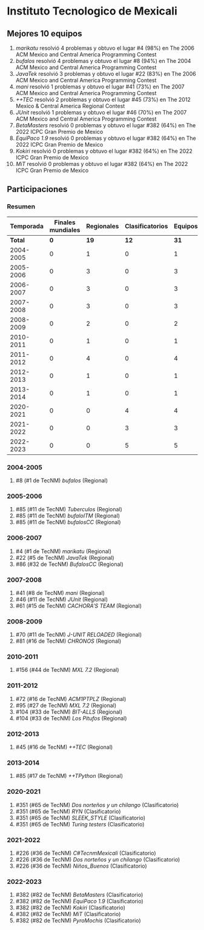 ---
---

# Instituto Tecnologico de Mexicali

## Mejores 10 equipos

1. _marikatu_ resolvió 4 problemas y obtuvo el lugar #4 (98%) en The 2006 ACM Mexico and Central America Programming Contest
1. _bufalos_ resolvió 4 problemas y obtuvo el lugar #8 (94%) en The 2004 ACM Mexico and Central America Programming Contest
1. _JavaTek_ resolvió 3 problemas y obtuvo el lugar #22 (83%) en The 2006 ACM Mexico and Central America Programming Contest
1. _mani_ resolvió 1 problemas y obtuvo el lugar #41 (73%) en The 2007 ACM Mexico and Central America Programming Contest
1. _++TEC_ resolvió 2 problemas y obtuvo el lugar #45 (73%) en The 2012 Mexico & Central America Regional Contest
1. _JUnit_ resolvió 1 problemas y obtuvo el lugar #46 (70%) en The 2007 ACM Mexico and Central America Programming Contest
1. _BetaMasters_ resolvió 0 problemas y obtuvo el lugar #382 (64%) en The 2022 ICPC Gran Premio de Mexico
1. _EquiPaco 1.9_ resolvió 0 problemas y obtuvo el lugar #382 (64%) en The 2022 ICPC Gran Premio de Mexico
1. _Kokiri_ resolvió 0 problemas y obtuvo el lugar #382 (64%) en The 2022 ICPC Gran Premio de Mexico
1. _MiT_ resolvió 0 problemas y obtuvo el lugar #382 (64%) en The 2022 ICPC Gran Premio de Mexico

## Participaciones

### Resumen

| Temporada | Finales mundiales | Regionales | Clasificatorios | Equipos |
| --- | --- | --- | --- | --- |
| **Total** | **0** | **19** | **12** | **31** |
| 2004-2005 | 0 | 1 | 0 | 1 |
| 2005-2006 | 0 | 3 | 0 | 3 |
| 2006-2007 | 0 | 3 | 0 | 3 |
| 2007-2008 | 0 | 3 | 0 | 3 |
| 2008-2009 | 0 | 2 | 0 | 2 |
| 2010-2011 | 0 | 1 | 0 | 1 |
| 2011-2012 | 0 | 4 | 0 | 4 |
| 2012-2013 | 0 | 1 | 0 | 1 |
| 2013-2014 | 0 | 1 | 0 | 1 |
| 2020-2021 | 0 | 0 | 4 | 4 |
| 2021-2022 | 0 | 0 | 3 | 3 |
| 2022-2023 | 0 | 0 | 5 | 5 |

### 2004-2005

1. #8 (#1 de TecNM) _bufalos_ (Regional)

### 2005-2006

1. #85 (#11 de TecNM) _Tuberculos_ (Regional)
1. #85 (#11 de TecNM) _bufaloITM_ (Regional)
1. #85 (#11 de TecNM) _bufalosCC_ (Regional)

### 2006-2007

1. #4 (#1 de TecNM) _marikatu_ (Regional)
1. #22 (#5 de TecNM) _JavaTek_ (Regional)
1. #86 (#32 de TecNM) _BufalosCC_ (Regional)

### 2007-2008

1. #41 (#8 de TecNM) _mani_ (Regional)
1. #46 (#11 de TecNM) _JUnit_ (Regional)
1. #61 (#15 de TecNM) _CACHORA'S TEAM_ (Regional)

### 2008-2009

1. #70 (#11 de TecNM) _J-UNIT RELOADED_ (Regional)
1. #81 (#16 de TecNM) _CHRONOS_ (Regional)

### 2010-2011

1. #156 (#44 de TecNM) _MXL 7.2_ (Regional)

### 2011-2012

1. #72 (#16 de TecNM) _ACM1PTPLZ_ (Regional)
1. #95 (#27 de TecNM) _MXL 7.2_ (Regional)
1. #104 (#33 de TecNM) _BIT-ALLS_ (Regional)
1. #104 (#33 de TecNM) _Los Pitufos_ (Regional)

### 2012-2013

1. #45 (#16 de TecNM) _++TEC_ (Regional)

### 2013-2014

1. #85 (#17 de TecNM) _++TPython_ (Regional)

### 2020-2021

1. #351 (#65 de TecNM) _Dos norteños y un chilango_ (Clasificatorio)
1. #351 (#65 de TecNM) _RYN_ (Clasificatorio)
1. #351 (#65 de TecNM) _SLEEK_STYLE_ (Clasificatorio)
1. #351 (#65 de TecNM) _Turing testers_ (Clasificatorio)

### 2021-2022

1. #226 (#36 de TecNM) _C#TecnmMexicali_ (Clasificatorio)
1. #226 (#36 de TecNM) _Dos norteños y un chilango_ (Clasificatorio)
1. #226 (#36 de TecNM) _Niños_Buenos_ (Clasificatorio)

### 2022-2023

1. #382 (#82 de TecNM) _BetaMasters_ (Clasificatorio)
1. #382 (#82 de TecNM) _EquiPaco 1.9_ (Clasificatorio)
1. #382 (#82 de TecNM) _Kokiri_ (Clasificatorio)
1. #382 (#82 de TecNM) _MiT_ (Clasificatorio)
1. #382 (#82 de TecNM) _PyroMochis_ (Clasificatorio)



